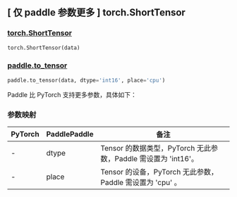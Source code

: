 ## [ 仅 paddle 参数更多 ] torch.ShortTensor

### [torch.ShortTensor](https://pytorch.org/docs/stable/tensors.html)

```python
torch.ShortTensor(data)
```

### [paddle.to_tensor](https://www.paddlepaddle.org.cn/documentation/docs/zh/develop/api/paddle/to_tensor_cn.html#to-tensor)

```python
paddle.to_tensor(data, dtype='int16', place='cpu')
```

Paddle 比 PyTorch 支持更多参数，具体如下：

### 参数映射

| PyTorch | PaddlePaddle | 备注                                                        |
| ------- | ------------ | ----------------------------------------------------------- |
| -       | dtype        | Tensor 的数据类型，PyTorch 无此参数，Paddle 需设置为 'int16'。   |
| -       | place        | Tensor 的设备，PyTorch 无此参数，Paddle 需设置为 'cpu' 。         |

